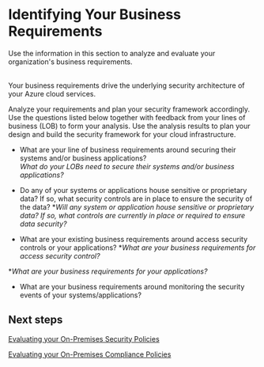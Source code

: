 # Identifying Your Business Requirements

Use the information in this section to analyze and evaluate your organization's business requirements.  
  

Your business requirements drive the underlying security architecture of your Azure cloud services. 

Analyze your requirements and plan your security framework accordingly. Use the questions listed below together with feedback from your lines of business (LOB) to form your analysis. Use the analysis results to plan your design and build the security framework for your cloud infrastructure.


- What are your line of business requirements around securing their systems and/or business applications? 
<br />*What do your LOBs need to secure their systems and/or business applications?*

- Do any of your systems or applications house sensitive or proprietary data? If so, what security controls are in place to ensure the security of the data? 
**Will any system or application house sensitive or proprietary data? If so, what controls are currently in place or required to ensure data security?*

- What are your existing business requirements around access security controls or your applications? 
**What are your business requirements for access security control?*

**What are your business requirements for your applications?*


- What are your business requirements around monitoring the security events of your systems/applications? 






 


## Next steps 

[Evaluating your On-Premises Security Policies](https://github.com/nmcgregor/Azure-Security/blob/master/1.1-Evaluating-your-On-Premise-Security-Policies.md)



 

[Evaluating your On-Premises Compliance Policies](https://github.com/nmcgregor/Azure-Security/blob/master/1.2-Evaluating-your-On-Premise-Compliance-Policies.md)

